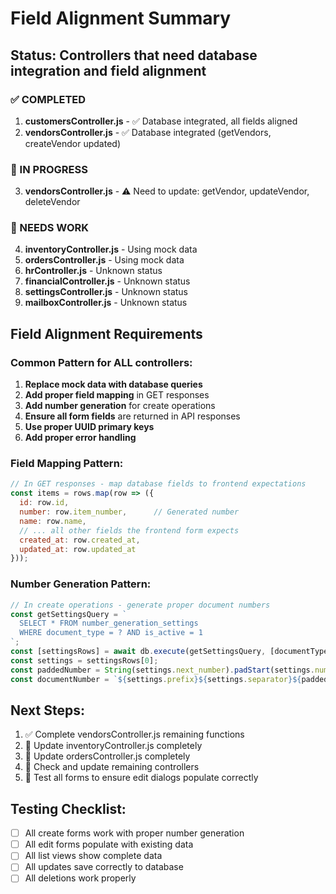 # Field Alignment Summary

## Status: Controllers that need database integration and field alignment

### ✅ COMPLETED
1. **customersController.js** - ✅ Database integrated, all fields aligned
2. **vendorsController.js** - ✅ Database integrated (getVendors, createVendor updated)

### 🔄 IN PROGRESS  
3. **vendorsController.js** - ⚠️ Need to update: getVendor, updateVendor, deleteVendor

### 🔴 NEEDS WORK
4. **inventoryController.js** - Using mock data
5. **ordersController.js** - Using mock data
6. **hrController.js** - Unknown status
7. **financialController.js** - Unknown status
8. **settingsController.js** - Unknown status
9. **mailboxController.js** - Unknown status

## Field Alignment Requirements

### Common Pattern for ALL controllers:
1. **Replace mock data with database queries**
2. **Add proper field mapping** in GET responses
3. **Add number generation** for create operations
4. **Ensure all form fields** are returned in API responses
5. **Use proper UUID primary keys**
6. **Add proper error handling**

### Field Mapping Pattern:
```javascript
// In GET responses - map database fields to frontend expectations
const items = rows.map(row => ({
  id: row.id,
  number: row.item_number,      // Generated number
  name: row.name,
  // ... all other fields the frontend form expects
  created_at: row.created_at,
  updated_at: row.updated_at
}));
```

### Number Generation Pattern:
```javascript
// In create operations - generate proper document numbers
const getSettingsQuery = `
  SELECT * FROM number_generation_settings 
  WHERE document_type = ? AND is_active = 1
`;
const [settingsRows] = await db.execute(getSettingsQuery, [documentType]);
const settings = settingsRows[0];
const paddedNumber = String(settings.next_number).padStart(settings.number_length, '0');
const documentNumber = `${settings.prefix}${settings.separator}${paddedNumber}`;
```

## Next Steps:
1. ✅ Complete vendorsController.js remaining functions
2. 🔄 Update inventoryController.js completely  
3. 🔄 Update ordersController.js completely
4. 🔄 Check and update remaining controllers
5. 🔄 Test all forms to ensure edit dialogs populate correctly

## Testing Checklist:
- [ ] All create forms work with proper number generation
- [ ] All edit forms populate with existing data
- [ ] All list views show complete data
- [ ] All updates save correctly to database
- [ ] All deletions work properly
